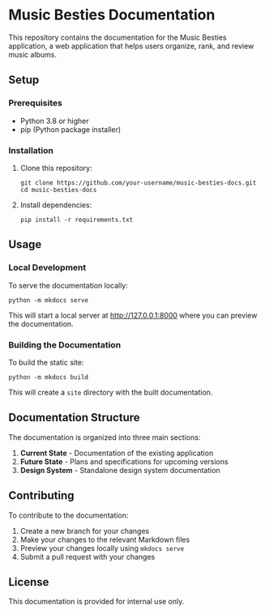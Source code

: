 # Music Besties Documentation

This repository contains the documentation for the Music Besties application, a web application that helps users organize, rank, and review music albums.

## Setup

### Prerequisites

- Python 3.8 or higher
- pip (Python package installer)

### Installation

1. Clone this repository:
   ```
   git clone https://github.com/your-username/music-besties-docs.git
   cd music-besties-docs
   ```

2. Install dependencies:
   ```
   pip install -r requirements.txt
   ```

## Usage

### Local Development

To serve the documentation locally:

```
python -m mkdocs serve
```

This will start a local server at http://127.0.0.1:8000 where you can preview the documentation.

### Building the Documentation

To build the static site:

```
python -m mkdocs build
```

This will create a `site` directory with the built documentation.

## Documentation Structure

The documentation is organized into three main sections:

1. **Current State** - Documentation of the existing application
2. **Future State** - Plans and specifications for upcoming versions
3. **Design System** - Standalone design system documentation

## Contributing

To contribute to the documentation:

1. Create a new branch for your changes
2. Make your changes to the relevant Markdown files
3. Preview your changes locally using `mkdocs serve`
4. Submit a pull request with your changes

## License

This documentation is provided for internal use only.
